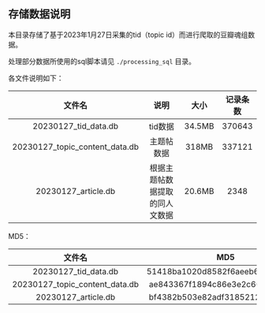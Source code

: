 ## 存储数据说明

本目录存储了基于2023年1月27日采集的tid（topic id）而进行爬取的豆瓣魂组数据。

处理部分数据所使用的sql脚本请见 `./processing_sql` 目录。

各文件说明如下：

|             文件名             |              说明              |  大小  | 记录条数 |
| :----------------------------: | :----------------------------: | :----: | :------: |
|      20230127_tid_data.db      |            tid数据             | 34.5MB |  370643  |
| 20230127_topic_content_data.db |           主题帖数据           | 318MB  |  337121  |
|      20230127_article.db       | 根据主题帖数据提取的同人文数据 | 20.6MB |   2348   |

MD5：

|             文件名             |               MD5                |
| :----------------------------: | :------------------------------: |
|      20230127_tid_data.db      | 51418ba1020d8582f6aeeb617d167133 |
| 20230127_topic_content_data.db | ae843367f1894c86e3e2c60e85f329f1 |
|      20230127_article.db       | bf4382b503e82adf318521221ba863fe |

